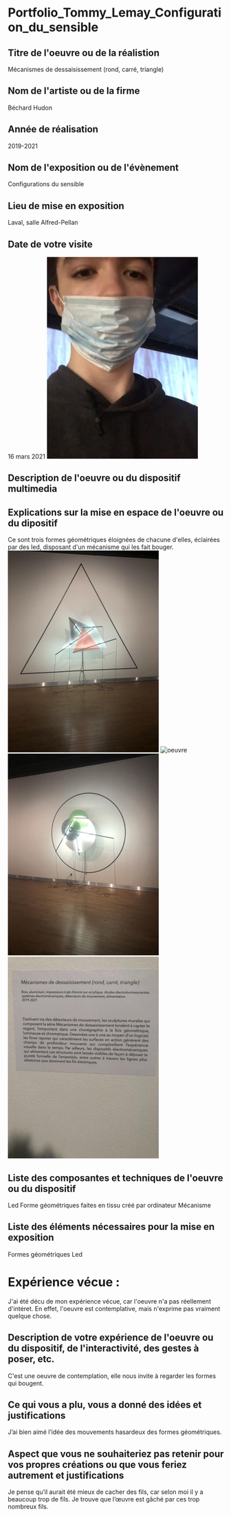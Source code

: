 # Portfolio_Tommy_Lemay_Configuration_du_sensible
## Titre de l'oeuvre ou de la réalistion
Mécanismes de dessaisissement (rond, carré, triangle)
## Nom de l'artiste ou de la firme 
Béchard Hudon
## Année de réalisation
2019-2021
## Nom de l'exposition ou de l'évènement
Configurations du sensible
## Lieu de mise en exposition
Laval, salle Alfred-Pellan
## Date de votre visite
16 mars 2021
![selphie](media_configurations_du_sensible/selphie.jpg)
## Description de l'oeuvre ou du dispositif multimedia

## Explications sur la mise en espace de l'oeuvre ou du dipositif
Ce sont trois formes géométriques éloignées de chacune d'elles, éclairées par des led, disposant d'un mécanisme qui les fait bouger.
![oeuvre](media_configurations_du_sensible/triangle.jpg)
![oeuvre](media_configurations_du_sensible/carré.jpg)
![oeuvre](media_configurations_du_sensible/cercle.jpg)
![explicatif](media_configurations_du_sensible/panneau_explicatif.jpg)

## Liste des composantes et techniques de l'oeuvre ou du dispositif
Led
Forme géométriques faites en tissu créé par ordinateur
Mécanisme
## Liste des éléments nécessaires pour la mise en exposition
Formes géométriques
Led
# Expérience vécue :
J'ai été décu de mon expérience vécue, car l'oeuvre n'a pas réellement d'intéret. En effet, l'oeuvre est contemplative, mais n'exprime pas vraiment quelque chose.
## Description de votre expérience de l'oeuvre ou du dispositif, de l'interactivité, des gestes à poser, etc.
C'est une oeuvre de contemplation, elle nous invite à regarder les formes qui bougent.
## Ce qui vous a plu, vous a donné des idées et justifications
J’ai bien aimé l’idée des mouvements hasardeux des formes géométriques.
## Aspect que vous ne souhaiteriez pas retenir pour vos propres créations ou que vous feriez autrement et justifications
Je pense qu’il aurait été mieux de cacher des fils, car selon moi il y a beaucoup trop de fils. Je trouve que l’œuvre est gâché par ces trop nombreux fils.
